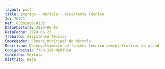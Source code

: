 ```yaml
--- 
layout: post
title: Emprego - Mértola - Assistente Técnico
Id: 76971
Ref: OE202006/0132
DataAbertura: 2020-06-05
DataFecho: 2020-06-23
Trabalho: Assistente Técnico
Empregador: Câmara Municipal de Mértola
Descricao: Desenvolvimento de funções técnico administrativas de atendimento geral dos contribuintes, utentes e clientes  organização de processos de contratos de fornecimento domiciliário de água  processamento de faturas relativas a fornecimento de água, recolha de resíduos e saneamento  organização de pedidos relativos à gestão dos cemitérios  organização e atualização de ficheiros relativos ao fornecimento domiciliário de água e aos cemitérios municipais  organização do recenseamento militar  coordenação dos processos descentralizados para as freguesias.
CodigoPostal: 7750-329 MÉRTOLA
Concelho: Mértola
Distrito: Beja
--- 
```

